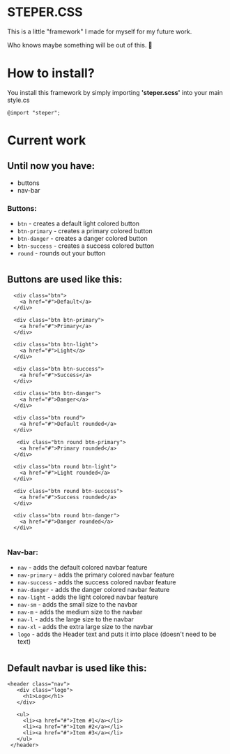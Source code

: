 # STEPER.CSS
This is a little "framework" I made for myself for my future work. 

Who knows maybe something will be out of this. 🤩

# How to install?

You install this framework by simply importing **'steper.scss'** into your main style.cs

```@import "steper";```

# Current work

## Until now you have: 

- buttons
- nav-bar

### Buttons:

* ```btn```  - creates a default light colored button
* ```btn-primary``` - creates a primary colored button
* ```btn-danger``` - creates a danger colored button
* ```btn-success``` - creates a success colored button
* ```round``` - rounds out your button

#

  ## Buttons are used like this:
  
  
  ```
    <div class="btn">
      <a href="#">Default</a>
    </div>
  
    <div class="btn btn-primary">
      <a href="#">Primary</a>
    </div>
    
    <div class="btn btn-light">
      <a href="#">Light</a>
    </div>
    
    <div class="btn btn-success">
      <a href="#">Success</a>
    </div>
    
    <div class="btn btn-danger">
      <a href="#">Danger</a>
    </div>
    
    <div class="btn round">
      <a href="#">Default rounded</a>
    </div>
    
     <div class="btn round btn-primary">
      <a href="#">Primary rounded</a>
    </div>
    
    <div class="btn round btn-light">
      <a href="#">Light rounded</a>
    </div>
    
    <div class="btn round btn-success">
      <a href="#">Success rounded</a>
    </div>
    
    <div class="btn round btn-danger">
      <a href="#">Danger rounded</a>
    </div>
   ```
   #
   
   ### Nav-bar:
   
   * ```nav``` - adds the default colored navbar feature
   * ```nav-primary``` - adds the primary colored navbar feature
   * ```nav-success``` - adds the success colored navbar feature
   * ```nav-danger``` - adds the danger colored navbar feature
   * ```nav-light``` - adds the light colored navbar feature
   * ```nav-sm``` - adds the small size to the navbar
   * ```nav-m``` - adds the medium size to the navbar
   * ```nav-l``` - adds the large size to the navbar
   * ```nav-xl``` - adds the extra large size to the navbar
   * ```logo``` - adds  the Header text and puts it into place (doesn't need to be text)
   
   #
   
   ## Default navbar is used like this:
   
   ```
   <header class="nav">
      <div class="logo">
        <h1>Logo</h1>
      </div>

      <ul>
        <li><a href="#">Item #1</a></li>
        <li><a href="#">Item #2</a></li>
        <li><a href="#">Item #3</a></li>
      </ul>
    </header>
   ```
   
